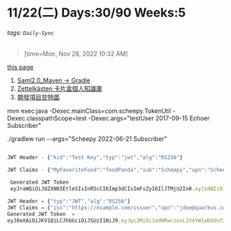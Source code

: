 # 11/22(二) Days:30/90 Weeks:5
###### tags: `Daily-Sync`  
>[time=Mon, Nov 28, 2022 10:32 AM]  

[this page](https://hackmd.io/@nu_qcIVMToaLLQ-6gTt93g/HJnLI3Y8j)
1. [Saml2.0_Maven -> Gradle](https://hackmd.io/@nu_qcIVMToaLLQ-6gTt93g/HJbsTnY8s)
2. [ Zettelkästen 卡片盒個人知識庫](/1gG05jfGReyyeaX7k8Hu1w)
3. [開發項目甘特圖](/Tv_R0ujmQqOBs9WZtT6Rhg)


mvn exec:java -Dexec.mainClass=com.scheepy.TokenUtil -Dexec.classpathScope=test -Dexec.args="testUser 2017-09-15 Echoer Subscriber"

./gradlew run --args="Scheepy 2022-06-21 Subscriber"

```javascript

JWT Header - {"kid":"Test Key","typ":"jwt","alg":"RS256"}

JWT Claims - {"MyFavoriteFood":"foodPanda","sub":"Scheepy","upn":"Scheepy","iss":"quickstart-jwt-issuer","aud":"jwt-audience","groups":["Subscriber"],"birthdate":"2022-06-21","jti":"edbf90bc-48dd-43df-b653-d49a2cd35a42","iat":1669109480,"exp":1669123880}

 Generated JWT Token 
 eyJraWQiOiJUZXN0IEtleSIsInR5cCI6Imp3dCIsImFsZyI6IlJTMjU2In0.eyJzdWIiOiJ0ZXN0VXNlciIsInVwbiI6InRlc3RVc2VyIiwiaXNzIjoicXVpY2tzdGFydC1qd3QtaXNzdWVyIiwiYXVkIjoiand0LWF1ZGllbmNlIiwiZ3JvdXBzIjpbIlN1YnNjcmliZXIiXSwiYmlydGhkYXRlIjoiMjAxNy0wNy0xOCIsImp0aSI6ImU3NTUwOWU2LWQ3ZGQtNGFlZi05MDFiLTA2MDk2MjRjYTczMCIsImlhdCI6MTY2OTEwNjM2MSwiZXhwIjoxNjY5MTIwNzYxfQ.YV6egFgmzgHw1-5yjAb0JHNLwRPps7lJunqUNjCOpsO8WlZoXfE3xW7mg0sn_ICHoAz7368yrapaVbO-4zlwGHcHN-CnS2QE6fFqpoZjazyWoVOoj48RZRISwUr2Kh8GrF3HJUXllM2GnL4DHpYfTzPEsCSZvH4vyj35bk5DrBohdj-vhEuQyD-CBkiL8lEnL30Jmr0tf7uFZU4u5neVDUtFiu7iqIG4olc42OL6lo8I-T71e75OnHFK80YSjOqSRvtfdv5GO8ORc4Xk9XkKBldPf2sS0l45x5Y8rI9mmIOROOeE6rx4MJ77nFdswQ7ssn0U6sFt-Mli0trY7iBalQ 
```

```javascript
JWT Header = {"typ":"JWT","alg":"RS256"}
JWT Claims = {"iss":"https://example.com/issuer","upn":"jdoe@quarkus.io","groups":["User","Admin"],"birthdate":"2001-07-13","iat":1669109327,"exp":1669109627,"jti":"42c15dbe-310b-4156-a9fc-46a3c4658252"}
Generated JWT Token  = 
eyJ0eXAiOiJKV1QiLCJhbGciOiJSUzI1NiJ9.eyJpc3MiOiJodHRwczovL2V4YW1wbGUuY29tL2lzc3VlciIsInVwbiI6Impkb2VAcXVhcmt1cy5pbyIsImdyb3VwcyI6WyJVc2VyIiwiQWRtaW4iXSwiYmlydGhkYXRlIjoiMjAwMS0wNy0xMyIsImlhdCI6MTY2OTEwOTMyNywiZXhwIjoxNjY5MTA5NjI3LCJqdGkiOiI0MmMxNWRiZS0zMTBiLTQxNTYtYTlmYy00NmEzYzQ2NTgyNTIifQ.HaF0qBIY0YBsp70VRBwyVCQ62mnPcn3jTjPpj524TS9a9FzMzW569ogSIVa4hBhBqeRZ21QQOeiflLJmNXRfvlwsk2x_cID2XKv2T4iMvImV1SJnhYouXXXR8wGkeSYmXi-fDaKHS3Hmt72MGoh3BsgAMgZDDyP0UizcJeS_OjqfmZghdg3rrWWS4Ydtt3sgNbmAeDF_2LTHMpBpmacVLYirG1Dlz7eEop54P9myFr3v2Oyp3v8C7j1_3CGrfXB5UUlrAJM2nmH0M0suhZoqheBbHY80JmbkavkoscAxN-eRnUm0_YwtY4nVX2YRG3goUib4wOzKFZ8UtKe5z0oYRA
```